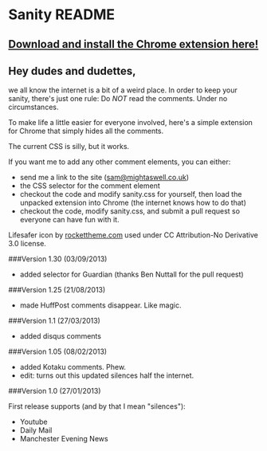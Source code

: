# Sanity README

## [Download and install the Chrome extension here!](https://chrome.google.com/webstore/detail/sanity/dlckpgnnfamhaifaaajcnbgjnjmbjgeg)


## Hey dudes and dudettes,

we all know the internet is a bit of a weird place. In order to keep your sanity, there's just one rule: Do *NOT* read the comments. Under no circumstances.

To make life a little easier for everyone involved, here's a simple extension for Chrome that simply hides all the comments.

The current CSS is silly, but it works.

If you want me to add any other comment elements, you can either:

* send me a link to the site (sam@mightaswell.co.uk)
* the CSS selector for the comment element
* checkout the code and modify sanity.css for yourself, then load the unpacked extension into Chrome (the internet knows how to do that)
* checkout the code, modify sanity.css, and submit a pull request so everyone can have fun with it.

Lifesafer icon by [rockettheme.com](http://www.rockettheme.com/) used under CC Attribution-No Derivative 3.0 license.

###Version 1.30 (03/09/2013)

* added selector for Guardian (thanks Ben Nuttall for the pull request)

###Version 1.25 (21/08/2013)

* made HuffPost comments disappear. Like magic.

###Version 1.1 (27/03/2013)

* added disqus comments

###Version 1.05 (08/02/2013)

* added Kotaku comments. Phew.
* edit: turns out this updated silences half the internet.

###Version 1.0 (27/01/2013)

First release supports (and by that I mean "silences"):

* Youtube
* Daily Mail
* Manchester Evening News

